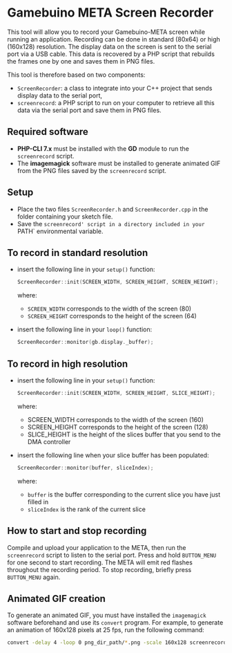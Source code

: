 # Gamebuino META Screen Recorder

This tool will allow you to record your Gamebuino-META screen while running an application. Recording can be done in standard (80x64) or high (160x128) resolution. The display data on the screen is sent to the serial port via a USB cable. This data is recovered by a PHP script that rebuilds the frames one by one and saves them in PNG files.

This tool is therefore based on two components:

- `ScreenRecorder`: a class to integrate into your C++ project that sends display data to the serial port,
- `screenrecord`: a PHP script to run on your computer to retrieve all this data via the serial port and save them in PNG files.

## Required software

- **PHP-CLI 7.x** must be installed with the **GD** module to run the `screenrecord` script.
- The **imagemagick** software must be installed to generate animated GIF from the PNG files saved by the `screenrecord` script.

## Setup

- Place the two files `ScreenRecorder.h` and `ScreenRecorder.cpp` in the folder containing your sketch file.
- Save the `screenrecord' script in a directory included in your `PATH` environmental variable.

## To record in standard resolution

- insert the following line in your `setup()` function:

    ```cpp
    ScreenRecorder::init(SCREEN_WIDTH, SCREEN_HEIGHT, SCREEN_HEIGHT);
    ```

    where:

    + `SCREEN_WIDTH`  corresponds to the width of the screen  (80)
    + `SCREEN_HEIGHT` corresponds to the height of the screen (64)

- insert the following line in your `loop()` function:

    ```cpp
    ScreenRecorder::monitor(gb.display._buffer);
    ```

## To record in high resolution

 - insert the following line in your `setup()` function:

    ```cpp
    ScreenRecorder::init(SCREEN_WIDTH, SCREEN_HEIGHT, SLICE_HEIGHT);
    ```

    where:

    + SCREEN_WIDTH  corresponds to the width of the screen  (160)
    + SCREEN_HEIGHT corresponds to the height of the screen (128)
    + SLICE_HEIGHT  is the height of the slices buffer that you send to the DMA controller

 - insert the following line when your slice buffer has been populated:

    ```cpp
    ScreenRecorder::monitor(buffer, sliceIndex);
    ```

    where:

    + `buffer` is the buffer corresponding to the current slice you have just filled in
    + `sliceIndex` is the rank of the current slice

## How to start and stop recording

Compile and upload your application to the META, then run the `screenrecord` script to listen to the serial port. Press and hold `BUTTON_MENU` for one second to start recording. The META will emit red flashes throughout the recording period. To stop recording, briefly press `BUTTON_MENU` again.

## Animated GIF creation

To generate an animated GIF, you must have installed the `imagemagick` software beforehand and use its `convert` program. For example, to generate an animation of 160x128 pixels at 25 fps, run the following command:

```bash
convert -delay 4 -loop 0 png_dir_path/*.png -scale 160x128 screenrecording.gif
```